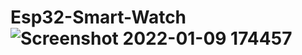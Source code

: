 # Esp32-Smart-Watch![Screenshot 2022-01-09 174457](https://user-images.githubusercontent.com/25906435/151039840-56a36d9c-c81b-46a2-adfb-75959a4e3efa.png)
